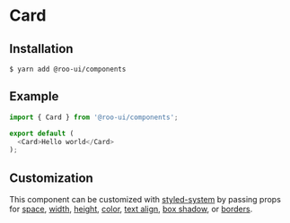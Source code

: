 # Card

<!-- STORY -->

## Installation

```shell
$ yarn add @roo-ui/components
```

## Example

```js
import { Card } from '@roo-ui/components';

export default (
  <Card>Hello world</Card>
);
```

## Customization

This component can be customized with [styled-system](https://github.com/jxnblk/styled-system) by passing props for [space](https://github.com/jxnblk/styled-system#space-responsive), [width](https://github.com/jxnblk/styled-system#width-responsive), [height](https://github.com/jxnblk/styled-system#layout), [color](https://github.com/jxnblk/styled-system#color-responsive), [text align](https://github.com/jxnblk/styled-system#typography), [box shadow](https://github.com/jxnblk/styled-system#misc), or [borders](https://github.com/jxnblk/styled-system#borders).
